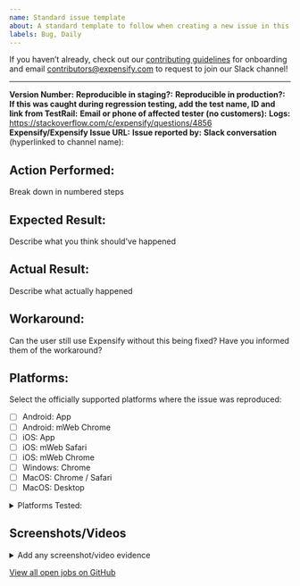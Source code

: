 ```yaml
---
name: Standard issue template
about: A standard template to follow when creating a new issue in this repository
labels: Bug, Daily
---
```


If you haven’t already, check out our [contributing guidelines](https://github.com/Expensify/ReactNativeChat/blob/main/contributingGuides/CONTRIBUTING.md) for onboarding and email contributors@expensify.com to request to join our Slack channel!
___

**Version Number:**
**Reproducible in staging?:**
**Reproducible in production?:**
**If this was caught during regression testing, add the test name, ID and link from TestRail:**
**Email or phone of affected tester (no customers):**
**Logs:** https://stackoverflow.com/c/expensify/questions/4856
**Expensify/Expensify Issue URL:**
**Issue reported by:**
**Slack conversation** (hyperlinked to channel name):

## Action Performed:
Break down in numbered steps

## Expected Result:
Describe what you think should've happened

## Actual Result:
Describe what actually happened

## Workaround:
Can the user still use Expensify without this being fixed? Have you informed them of the workaround?

## Platforms:
Select the officially supported platforms where the issue was reproduced:
- [ ] Android: App
- [ ] Android: mWeb Chrome
- [ ] iOS: App
- [ ] iOS: mWeb Safari
- [ ] iOS: mWeb Chrome
- [ ] Windows: Chrome
- [ ] MacOS: Chrome / Safari
- [ ] MacOS: Desktop

<details>
  <summary>Platforms Tested:</summary>
On which of our officially supported platforms was this issue tested:

- [ ] Android: App
- [ ] Android: mWeb Chrome
- [ ] iOS: App
- [ ] iOS: mWeb Safari
- [ ] iOS: mWeb Chrome
- [ ] Windows: Chrome
- [ ] MacOS: Chrome / Safari
- [ ] MacOS: Desktop

</details>

## Screenshots/Videos

<details>
  <summary>Add any screenshot/video evidence</summary>


</details>

[View all open jobs on GitHub](https://github.com/Expensify/App/issues?q=is%3Aopen+is%3Aissue+label%3A%22Help+Wanted%22)
